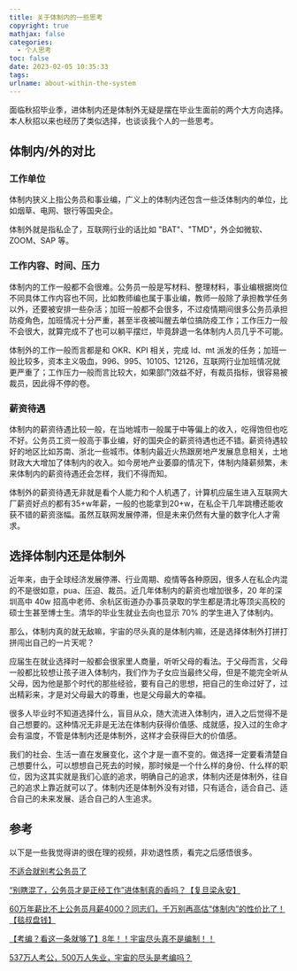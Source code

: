 ```yaml
---
title: 关于体制内的一些思考
copyright: true
mathjax: false
categories:
  - 个人思考
toc: false
date: 2023-02-05 10:35:33
tags:
urlname: about-within-the-system
---
```


面临秋招毕业季，进体制内还是体制外无疑是摆在毕业生面前的两个大方向选择。本人秋招以来也经历了类似选择，也谈谈我个人的一些思考。<!--more-->

## 体制内/外的对比

### 工作单位

体制内狭义上指公务员和事业编，广义上的体制内还包含一些泛体制内的单位，比如烟草、电网、银行等国央企。

体制外就是指私企了，互联网行业的话比如 "BAT"、"TMD"，外企如微软、ZOOM、SAP 等。

### 工作内容、时间、压力

体制内的工作一般都不会很难。公务员一般是写材料、整理材料，事业编根据岗位不同具体工作内容也不同，比如教师编也属于事业编，教师一般除了承担教学任务以外，还要被安排一些杂活；加班一般都不会很多，不过疫情期间很多公务员承担防疫角色，加班情况十分严重，甚至半夜被叫醒去单位搞防疫工作；工作压力一般不会很大，就算完成不了也可以躺平摆烂，毕竟辞退一名体制内人员几乎不可能。

体制外的工作一般而言都是和 OKR、KPI 相关，完成 ld、mt 派发的任务；加班一般比较多，资本主义吸血，996、995、10105、12126，互联网行业加班情况就更严重了；工作压力一般而言比较大，如果部门效益不好，有裁员指标，很容易被裁员，因此得不停的卷。

### 薪资待遇

体制内的薪资待遇比较一般，在当地城市一般属于中等偏上的收入，吃得饱但也吃不好。公务员工资一般高于事业编，好的国央企的薪资待遇也还不错。薪资待遇较好的地区比如苏南、浙北一些城市。体制内最近火热跟房地产发展息息相关，土地财政大大增加了体制内的收入。如今房地产业萎靡的情况下，体制内降薪频繁，未来体制内的薪资待遇还会怎样，我们不得而知。

体制外的薪资待遇无非就是看个人能力和个人机遇了，计算机应届生进入互联网大厂薪资好点的都有35+w年薪，一般的也能拿到20+w，在私企干几年跳槽还能收获不错的薪资涨幅。虽然互联网发展停滞，但是未来仍然有大量的数字化人才需求。

## 选择体制内还是体制外

近年来，由于全球经济发展停滞、行业周期、疫情等各种原因，很多人在私企内混的不是很如意，pua、压迫、裁员。近几年体制内的薪资也增加很多，20 年的深圳高中 40w 招高中老师、余杭区街道办办事员录取的学生都是清北等顶尖高校的硕士生甚至博士生。清华的毕业生就业去向也显示 70% 的学生进入了体制内。

那么，体制内真的就无敌嘛，宇宙的尽头真的是体制内嘛，还是选择体制外打拼打拼闯出自己的一片天呢？

应届生在就业选择时一般都会很家里人商量，听听父母的看法。于父母而言，父母一般都比较想让孩子进入体制内，我们作为子女应当最终父母，但是不能完全听从父母，因为他是那个时代的那些经验，要有自己的思想，把自己的生命过好了，过出精彩来，才是对父母最大的尊重，也是父母最大的幸福。

很多人毕业时不知道选择什么，盲目从众，随大流进入体制内，进入之后觉得不是自己想要的。这种情况无非是无法在体制内获得价值感、成就感，投入过的生命才会有温度，不管是体制内还是体制外，这样才会获得巨大的价值感。

我们的社会、生活一直在发展变化，这个才是一直不变的。做选择一定要看清楚自己想要什么，可以想想自己死去的时候，那时候是一个什么样的身份、什么样的职位，因为这其实就是我们心底的追求，明确自己的追求，体制内还是体制外，往自己的追求上靠近就可以了。体制内还是体制外没有对错，只有适合，适合自己、适合自己的未来发展、适合自己的人生追求。

## 参考

以下是一些我觉得讲的很在理的视频，非劝退性质，看完之后感悟很多。

[不适合就别考公务员了](https://www.bilibili.com/video/BV1JT41117Lx/?share_source=copy_web&vd_source=0ee37b99b6275b36190f1dd4aff8f80a)

[“别瞎混了，公务员才是正经工作”进体制真的香吗？【复旦梁永安】](https://www.bilibili.com/video/BV1Ga4y1p7Tw/?share_source=copy_web&vd_source=0ee37b99b6275b36190f1dd4aff8f80a)

[60万年薪比不上公务员月薪4000？同志们，千万别再高估“体制内”的性价比了！【毯叔盘钱】](https://www.bilibili.com/video/BV1RS4y1d7R9/?share_source=copy_web&vd_source=0ee37b99b6275b36190f1dd4aff8f80a)

[【考编？看这一条就够了】8年！！宇宙尽头真不是编制！！](https://www.bilibili.com/video/BV1CM4y1F7PN/?share_source=copy_web&vd_source=0ee37b99b6275b36190f1dd4aff8f80a)

[537万人考公，500万人失业，宇宙的尽头是考编吗？](https://www.bilibili.com/video/BV1VY4y1A7XM/?share_source=copy_web&vd_source=0ee37b99b6275b36190f1dd4aff8f80a) 
